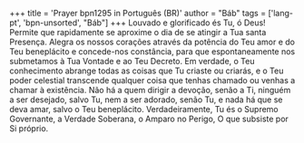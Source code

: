 +++
title = 'Prayer bpn1295 in Português (BR)'
author = "Báb"
tags = ['lang-pt', 'bpn-unsorted', "Báb"]
+++
Louvado e glorificado és Tu, ó Deus! Permite que rapidamente se aproxime o dia de se atingir a Tua santa Presença. Alegra os nossos corações através da potência do Teu amor e do Teu beneplácito e concede-nos constância, para que espontaneamente nos submetamos à Tua Vontade e ao Teu Decreto. Em verdade, o Teu conhecimento abrange todas as coisas que Tu criaste ou criarás, e o Teu poder celestial transcende qualquer coisa que tenhas chamado ou venhas a chamar à existência. Não há a quem dirigir a devoção, senão a Ti, ninguém a ser desejado, salvo Tu, nem a ser adorado, senão Tu, e nada há que se deva amar, salvo o Teu beneplácito.
Verdadeiramente, Tu és o Supremo Governante, a Verdade Soberana, o Amparo no Perigo, O que subsiste por Si próprio.
